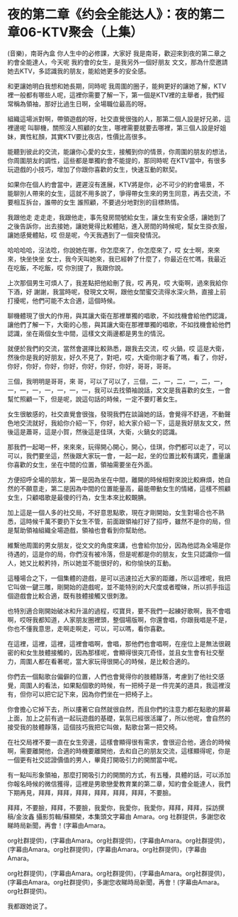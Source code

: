 # 夜的第二章《约会全能达人》：夜的第二章06-KTV聚会（上集）

(音樂)，南哥內盒 你人生中的必修課，大家好 我是南哥，歡迎來到夜的第二章之約會全能達人，今天呢 我約會的女生，是我另外一個好朋友 文文，那為什麼邀請她去KTV，多認識我的朋友，能給她更多的安全感。

和更讓她明白我想和她長期，同時呢 我周圍的圈子，能夠更好的讓她了解，KTV裡一般都有哪些人呢，這裡你需要了解一下，第一個是KTV裡的主舉者，我們經常稱為領袖，那好比過生日啊，全場職位最高的呀。

組織這場派對啊，帶領遊戲的呀，社交直覺很強的人，那第二個人設是好兄弟，這裡邊呢 叫聊機，關照沒人照顧的女生，哪裡需要就要去哪裡，第三個人設是好姐妹，異性紅顏，其實KTV要比夜店，性價比高很多。

能聽到彼此的交流，能讓你心愛的女生，接觸到你的情景，你周圍的朋友的想法，你周圍朋友的調性，這些都是單獨約會不能提的，那同時呢 在KTV當中，有很多玩遊戲的小技巧，增加了你跟你喜歡的女生，快速互動的默契。

如果你在個人約會當中，遲遲沒有進展，KTV將是你，必不可少的約會場景，不能聊別人帶來的女生，這就不用多說了，爭得帶女生來的男生同意，再去交流，不要相互拆台，誰帶的女生 誰照顧，不要過分地對別的目標熱情。

我跟他走 走走走，我跟他走，事先發房間號給女生，讓女生有安全感，讓她到了之後告訴你，出去接她，讓她覺得比較體貼，進入房間的時候呢，幫女生掛衣服，讓她感覺體貼，哎 但是呢，今天我遇到了一個突發情況。

哈哈哈哈，沒法唸，你說她在哪，你怎麼來了，你怎麼來了，哎 女士啊，來來來，快坐快坐 女士，我今天叫她來，我已經幹了什麼了，你最近在忙嗎，我最近在吃飯，不吃飯，哎 你別提了，我跟你說。

上次那個男生可煩人了，我差點把他給刪了我，哎 再見，哎 大衛啊，過來我給你下酒，好 謝謝，我當時呢，發現文文啊，跟他女閨蜜交流得水深火熱，直接上前打擾呢，他們可能不太合適，這個時候。

聊機體現了很大的作用，與其讓大衛在那裡單獨的唱歌，不如找機會給他們認識，讓他們了解一下，大衛的心態，與其讓大衛在那裡單獨的唱歌，不如找機會給他們認識，坐在兩個女生中間，這樣文文兩邊都是男生的情況。

就便於我們的交流，當然會選擇比較熟悉，跟我去交流，哎 火鍋，哎 這是大衛，然後你是我的好朋友，好久不見了，對吧，哎，大衛你剛才看了嗎，看了，你好，你好，你好，你好，你好，你好，你好，你好，哥哥，哥哥。

三個，我明明是哥哥，來 哥，可以了可以了，三個，二，一，二，一，二，一，一，一，一，一，一，一，一，我可以去找領袖說話，文文是我喜歡的女生，一會幫忙照顧一下，但是呢，說這句話的時候，一定不要盯著女生。

女生很敏感的，社交直覺會很強，發現我們在談論她的話，會覺得不舒適，不動聲色地交流就好，我給你介紹一下，你好，給大家介紹一下，這是我好朋友文文，然後這是蕭哥，這是小賀，然後這是佳琪，大衛，火鍋女的認識。

那我們一起喝一杯，來來來，玩得開心開心，開心，佳琪，你們都可以走了，可以可以，我們要坐這，然後跟大家玩一會，一起一起，坐的位置比較有講究，盡量讓你喜歡的女生，坐在中間的位置，領袖需要坐在外面。

方便招呼全場的朋友，第一是因為坐在中間，離開的時候相對來說比較麻煩，她自然的不願意走，第二是因為中間的位置能量高，最能帶動女生的情緒，這樣不照顧女生，只顧唱歌是最傻的行為，女生本來比較靦腆。

加上這是一個人多的社交局，不好意思點歌，現在才剛開始，女生對場合也不熟悉，這時候千萬不要扔下女生不管，前面跟領袖打好了招呼，雖然不是你的局，但是幫助領袖組織全場遊戲，領袖也會看到你幫助他。

維繫他周圍的男女朋友，從文文的角度來講，也會給你加分，因為他認為全場是你待遇的，這是你的局，你們沒有被冷落，但是呢都是你的朋友，女生只認識你一個人，她又比較矜持，所以她並不能很好的，和你愉快的互動。

這種場合之下，一個集體的遊戲，是可以迅速拉近大家的距離，所以這裡呢，我把它叫做一鍵三雕，剛開始的遊戲呢，並不能特別的大尺度或者曖昧，所以抓手指這個遊戲會比較合適，既有肢體接觸又很刺激。

也特別適合剛開始破冰和升溫的過程，哎寶貝，要不我們一起練好歌啊，我不會唱啊，哎呀我都知道，人家朋友圈裡頭，整個場版啊，你還會唱，你跟我唱是不是，你也不懂我意思，走啊走啊走，可以，可以嗎，看你喜歡。

在這裡，這裡，這裡，這裡會唱啊，會唱，那他們也會唱啊，在座位上是無法很親密的和女生肢體接觸的，因為那樣呢，會顯得很突兀奇怪，並且女生會有社交壓力，周圍人都在看著呢，當大家玩得很開心的時候，是比較合適的。

你們去一個點歌台偏僻的位置，人們也會覺得你的肢體靜落，考慮到了他社交感覺，周圍人的看法，如果點個歌的時候，有一把椅子是一件完美的道具，我這裡沒有，但你可以把它記下來，因為你們坐在一把椅子上。

你會擔心它掉下去，所以摟著它自然就很自然，而且你們的注意力都在點歌的屏幕上面，加上之前有過一起玩遊戲的基礎，氣氛已經很活躍了，所以他呢，會自然的接受我的肢體靜落，這個技巧我把它叫做，點歌台第一把交椅。

在社交局裡不要一直在女生旁邊，這樣會顯得很有需求，會很迎合他，適合的時候啊，需要離開他，合適的時機要離開他，去和自己的朋友交流，這樣顯得呢，你是一個更有社交認證價值的男人，畢竟打開吸引力的開關當中呢。

有一點叫形象領袖，那麼打開吸引力的開關的方式，有五種，具體的話，可以添加你報名時候的微信獲得，這裡是男歌戀愛教育業的第二章，知約會全能達人，我們下期再見，拜拜，拜拜，拜拜，拜拜，拜拜，拜拜，不要臉。

拜拜，不要臉，拜拜，不要臉，我愛你，我愛你，我愛你，拜拜，拜拜，採訪撰稿/金汝鑫 攝影剪輯/蘇顯榮，本集頭文字幕由 Amara。org 社群提供，多謝您收睇時局新聞，再會！(字幕由Amara。

org社群提供)，(字幕由Amara。org社群提供)，(字幕由Amara。org社群提供)，(字幕由Amara。org社群提供)，(字幕由Amara。org社群提供)，(字幕由Amara。

org社群提供)，(字幕由Amara。org社群提供)，(字幕由Amara。org社群提供)，(字幕由Amara。org社群提供)，多謝您收睇時局新聞，再會！(字幕由Amara。org社群提供)。

我都跟她说了。